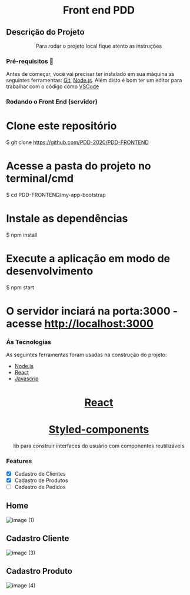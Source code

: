 <h1 align="center">Front end PDD</h1>

## Descrição do Projeto
<p align="center">Para rodar o projeto local fique atento as instruções</p>

### Pré-requisitos 🚀

Antes de começar, você vai precisar ter instalado em sua máquina as seguintes ferramentas:
[Git](https://git-scm.com), [Node.js](https://nodejs.org/en/). 
Além disto é bom ter um editor para trabalhar com o código como [VSCode](https://code.visualstudio.com/)


### Rodando o Front End (servidor)

# Clone este repositório
$ git clone <https://github.com/PDD-2020/PDD-FRONTEND>

# Acesse a pasta do projeto no terminal/cmd
$ cd PDD-FRONTEND/my-app-bootstrap

# Instale as dependências
$ npm install

# Execute a aplicação em modo de desenvolvimento
$ npm start

# O servidor inciará na porta:3000 - acesse <http://localhost:3000> 

### Ás Tecnologias
As seguintes ferramentas foram usadas na construção do projeto:

- [Node.js](https://nodejs.org/en/)
- [React](https://pt-br.reactjs.org/)
- [Javascrip](https://www.javascriptlan.org/)

<h1 align="center">
    <a href="https://reactstrap.github.io/"> React</a>
</h1>
<h1 align="center">
    <a href="https://styled-components.com/"> Styled-components</a>
</h1>
<p align="center"> lib para construir interfaces do usuário com componentes reutilizáveis</p>

### Features

- [x] Cadastro de Clientes
- [x] Cadastro de Produtos
- [ ] Cadastro de Pedidos

## Home

![image (1)](https://user-images.githubusercontent.com/31622166/99134429-7cc1e400-25fc-11eb-83e6-761e0cb10ebf.png)

## Cadastro Cliente

![image (3)](https://user-images.githubusercontent.com/31622166/99134737-d1199380-25fd-11eb-99db-7f651ac8dd1b.png)

## Cadastro Produto

![image (4)](https://user-images.githubusercontent.com/31622166/99134852-5ac96100-25fe-11eb-8575-9442fad224da.png)






